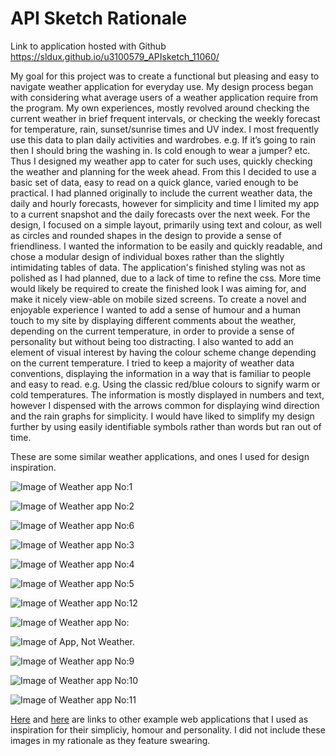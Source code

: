 # API Sketch Rationale
Link to application hosted with Github 
https://sldux.github.io/u3100579_APIsketch_11060/ 

My goal for this project was to create a functional but pleasing and easy to navigate weather application for everyday use.
My design process began with considering what average users of a weather application require from the program. My own experiences, mostly revolved around checking the current weather in brief frequent intervals, or checking the weekly forecast for temperature, rain, sunset/sunrise times and UV index. I most frequently use this data to plan daily activities and wardrobes. e.g. If it’s going to rain then I should bring the washing in. Is cold enough to wear a jumper? etc. 
Thus I designed my weather app to cater for such uses, quickly checking the weather and planning for the week ahead. From this I decided to use a basic set of data, easy to read on a quick glance, varied enough to be practical.
I had planned originally to include the current weather data, the daily and hourly forecasts, however for simplicity and time I limited my app to a current snapshot and the daily forecasts over the next week. 
For the design, I focused on a simple layout, primarily using text and colour, as well as circles and rounded shapes in the design to provide a sense of friendliness. I wanted the information to be easily and quickly readable, and chose a modular design of individual boxes rather than the slightly intimidating tables of data. The application's finished styling was not as polished as I had planned, due to a lack of time to refine the css. More time would likely be required to create the finished look I was aiming for, and make it nicely view-able on mobile sized screens. 
To create a novel and enjoyable experience I wanted to add a sense of humour and a human touch to my site by displaying different comments about the weather, depending on the current temperature, in order to provide a sense of personality but without being too distracting. I also wanted to add an element of visual interest by having the colour scheme change depending on the current temperature. 
I tried to keep a majority of weather data conventions, displaying the information in a way that is familiar to people and easy to read. e.g. Using the classic red/blue colours to signify warm or cold temperatures. The information is mostly displayed in numbers and text, however I dispensed with the arrows common for displaying wind direction and the rain graphs for simplicity. I would have liked to simplify my design further by using easily identifiable symbols rather than words but ran out of time. 


These are some similar weather applications, and ones I used for design inspiration.

![Image of Weather app No:1](/assests/images/Wther-app-ipad-.png)

![Image of Weather app No:2](/assests/images/1420808455691.560bda7775034.png)

![Image of Weather app No:6](/assests/images/haze-1-best-weather-iphone-apps-2-300x533.jpg)

![Image of Weather app No:3](/assests/images/weather-app-_washing-machine_-ios7.jpg)

![Image of Weather app No:4](/assests/images/best-weather-apps.jpg)

![Image of Weather app No:5](/assests/images/dark-sky-5-iphone6-hero.jpg)

![Image of Weather app No:12](https://mir-s3-cdn-cf.behance.net/project_modules/max_1200/063b2f27891825.55ee96664d0bf.jpg)

![Image of Weather app No:](https://mir-s3-cdn-cf.behance.net/project_modules/max_1200/d327fe27891825.55ee7aed4f7bb.jpg)

![Image of App, Not Weather.](https://mir-s3-cdn-cf.behance.net/project_modules/1400_opt_1/6fcc2419216223.563a79009eb3d.jpg)

![Image of Weather app No:9](/assests/images/CarrotWeather1.jpg)

![Image of Weather app No:10](/assests/images/Carrot-Weather-screenshot-840x472.jpg)

![Image of Weather app No:11](/assests/images/Perfect-Weather-Universal-Windows-10-app-e1462804277195.jpg)

[Here](https://mir-s3-cdn-cf.behance.net/project_modules/disp/54201455161361.56096cf803b37.png) and [here](https://ph-files.imgix.net/5adffd04-8b51-439f-a086-3dc3fbcc53bc?auto=format&auto=compress&codec=mozjpeg&cs=strip&w=330.1845238095238&h=221&fit=max) are links to other example web applications that I used as inspiration for their simpliciy, homour and personality. I did not include these images in my rationale as they feature swearing. 

